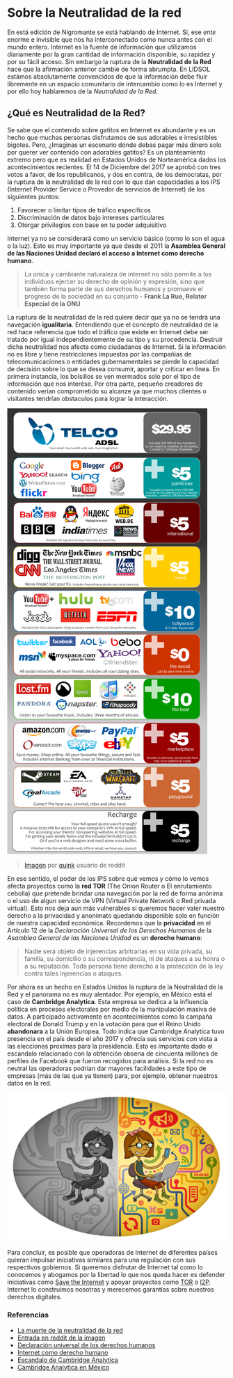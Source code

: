 # Sobre la Neutralidad de la red
En está edición de Nigromante se está hablando de Internet. Si, ese *ente* enorme e invisible que nos ha interconectado como nunca antes con el mundo entero. Internet es la fuente de información que utilizamos diariamente por la gran cantidad de información disponible, su rapidez y por su fácil acceso. Sin embargo la ruptura de la **Neutralidad de la Red** hace que la afirmación anterior cambie de forma abrumpta. En LIDSOL estámos absolutamente convencidos de que la información debe fluir libremente en un espacio comunitario de intercambio como lo es Internet y por ello hoy hablaremos de la *Neutralidad de la Red*.

## ¿Qué es Neutralidad de la Red?
Se sabe que el contenido sobre gatitos en Internet es abundante y es un hecho que muchas personas disfrutamos de sus adorables e irresistibles bigotes. Pero, ¿Imaginas un escenario dónde debas pagar más dinero solo por querer ver contenido con adorables gatitos? Es un planteamiento extremo pero que es realidad en Estados Unidos de Norteamérica dados los acontecimientos recientes. El 14 de Diciembre del 2017 se aprobó con tres votos a favor, de los republicanos, y dos en contra, de los democratas, por la ruptura de la neutralidad de la red con lo que dan capacidades a los IPS (Internet Provider Service o Provedor de servicios de Internet) de los siguientes puntos:

1. Favorecer o límitar tipos de tráfico específicos
2. Discriminación de datos bajo intereses particulares
3. Otorgar privilegios con base en tu poder adquisitivo

Internet ya no se considerará como un servicio básico (como lo son el agua o la luz). Esto es muy importante ya que desde el 2011 la **Asamblea General de las Naciones Unidad declaró el acceso a Internet como derecho humano**.
> La única y cambiante naturaleza de internet no sólo permite a los individuos ejercer su derecho de opinión y expresión, sino que también forma parte de sus derechos humanos y promueve el progreso de la sociedad en su conjunto - **Frank La Rue, Relator Especial de la ONU**

La ruptura de la neutralidad de la red quiere decir que ya no se tendrá una navegación **igualitaria**. Entendiendo que el concepto de neutralidad de la red hace referencia que todo el tráfico que existe en Internet debe ser tratado por igual independientemente de su tipo y su procedencia. Destruir dicha neutralidad nos afecta como ciudadanos de Internet. Si la información no es libre y tiene restricciones impuestas por las compañias de telecomunicaciones o entidades gubernamentales se pierde la capacidad de decisión sobre lo que se desea consumir, aportar y críticar en línea. En primera instancia, los bolsillos se ven mermados solo por el tipo de información que nos interése. Por otra parte, pequeño creadores de contenido verían comprometido su alcanze ya que muchos clientes o visitantes tendrían obstaculos para lograr la interacción.

![Paquetes sin neutralidad](material/esquema.png)
> [Imagen](https://www.reddit.com/r/pics/comments/9yj1f/heres_a_new_scenario_i_just_created_illustrating/) por [quink](https://www.reddit.com/user/quink) usuario de reddit

En ese sentido, el poder de los IPS sobre qué vemos y cómo lo vemos afecta proyectos como la **red TOR** (The Onion Router o El enrutamiento cebolla) que pretende brindar una navegación por la red de forma anónima o el uso de algun servicio de VPN (Virtual Private Network o Red privada virtual). Esto nos deja aun más vulnerables si queremos hacer valer nuestro derecho a la privacidad y anonimato quedando disponible solo en función de nuestra capacidad económica. Recordemos que la **privacidad** en el Artículo 12 de la *Declaración Universal de los Derechos Humanos* de la *Asamblea General de las Naciones Unidad* es un **derecho humano**:
> Nadie será objeto de injerencias arbitrarias en su vida privada, su familia, su domicilio o su correspondencia, ni de ataques a su honra o a su reputación. Toda persona tiene derecho a la protección de la ley contra tales injerencias o ataques.

Por ahora es un hecho en Estados Unidos la ruptura de la Neutralidad de la Red y el panorama no es muy alentador. Por ejemplo, en México está el caso de **Cambridge Analytica**. Esta empresa se dedica a la influencia política en procesos electorales por medio de la manipulación masiva de datos. A participado activamente en acontecimientos como la campaña electoral de Donald Trump y en la votación para que el Reino Unido **abandonara** a la Unión Europea. Todo indica que Cambridge Analytica tuvo presencia en el país desde el año 2017 y ofrecía sus servicios con vista a las elecciones proximas para la presidencia. Esto es importante dado el escandalo relacionado con la obtención obsena de cincuenta millones de perfiles de Facebook que fueron recogidos para análisis. Si la red no es neutral las operadoras podrían dar mayores facilidades a este tipo de empresas (más de las que ya tienen) para, por ejemplo, obtener nuestros datos en la red.

![Con y sin neutralidad](material/ilustracion_netneutrality.jpg)

Para concluir, es posible que operadoras de Internet de diferentes países quieran impulsar iniciativas similares para una regulación con sus respectivos gobiernos. Si queremos disfrutar de Internet tal como lo conocemos y abogamos por la libertad lo que nos queda hacer es defender iniciativas como [Save the Internet](https://www.savetheInternet.com/sti-home) y apoyar proyectos como [TOR](https://www.torproject.org/) o [I2P](https://geti2p.net/en/). Internet lo construimos nosotras y merecemos garantías sobre nuestros derechos digitales.
### Referencias
* [La muerte de la neutralidad de la red](https://www.genbeta.com/web/la-muerte-de-la-neutralidad-de-la-red-es-un-hecho-en-estados-unidos-y-ahora-que)
* [Entrada en reddit de la imagen](https://www.reddit.com/r/pics/comments/9yj1f/heres_a_new_scenario_i_just_created_illustrating/)
* [Declaración universal de los derechos humanos](https://www.un.org/es/universal-declaration-human-rights/)
* [Internet como derecho humano](http://cnnespanol.cnn.com/2011/06/09/el-acceso-a-internet-un-derecho-humano-segun-la-onu/)
* [Escandalo de Cambridge Analytica](https://www.derechosdigitales.org/11978/cambridge-analytica-el-proximo-escandalo-esta-a-la-vuelta-de-la-esquina/)
* [Cambridge Analytica en México](https://elpais.com/internacional/2018/03/21/mexico/1521592636_991451.html)
